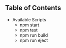## Table of Contents

- Available Scripts
  - npm start
  - npm test
  - npm run build
  - npm run eject
